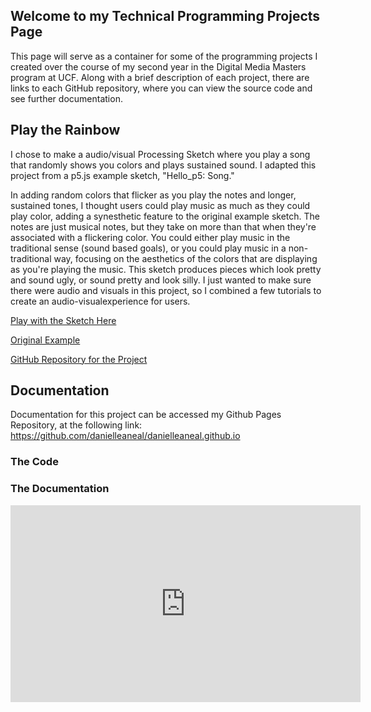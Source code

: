 ## Welcome to my Technical Programming Projects Page

This page will serve as a container for some of the programming projects I created over the course
of my second year in the Digital Media Masters program at UCF. Along with a brief description of
each project, there are links to each GitHub repository, where you can view the source code and see
further documentation. 

## Play the Rainbow
I chose to make a audio/visual Processing Sketch where you play a song that randomly shows you colors 
and plays sustained sound. I adapted this project from a p5.js example sketch, "Hello_p5: Song." 

In adding random colors that flicker as you play the notes and longer, sustained tones, I thought users
could play music as much as they could play color, adding a synesthetic feature to the original example
sketch. The notes are just musical notes, but they take on more than that when they're associated with 
a flickering color. You could either play music in the traditional sense (sound based goals), or you 
could play music in a non-traditional way, focusing on the aesthetics of the colors that are displaying 
as you're playing the music. This sketch produces pieces which look pretty and sound ugly, or sound 
pretty and look silly. I just wanted to make sure there were audio and visuals in this project, so I 
combined a few tutorials to create an audio-visualexperience for users. 

[Play with the Sketch Here](https://editor.p5js.org/danielleaneal/sketches/A9f202O2w)

[Original Example](https://editor.p5js.org/p5/sketches/Hello_P5:_song)

[GitHub Repository for the Project](https://github.com/danielleaneal/Play-the-Rainbow)

## Documentation

Documentation for this project can be accessed my Github Pages Repository, at the following link:
https://github.com/danielleaneal/danielleaneal.github.io


### The Code



### The Documentation

<iframe width="560" height="315" src="https://www.youtube.com/embed/8Rol6LgS0m0" title="YouTube video player" frameborder="0" allow="accelerometer; autoplay; clipboard-write; encrypted-media; gyroscope; picture-in-picture" allowfullscreen></iframe>
